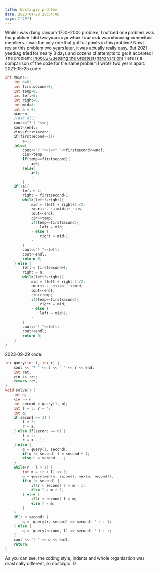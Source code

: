 ```yaml
---
title: Nostalgic problem
date: 2023-09-28 20:54:00
tags: ["CP"]
---
```

While I was doing random 1700~2000 problem, I noticed one problem was the problem I did two years ago when I our club was choosing committee members. I was the only one that got full points in this problem!
Now I revise this problem two years later, it was actually really easy. But 2021 yeedrag tried for nearly 3 days and dozens of attempts to get it accepted!
The problem: [1486C2 Guessing the Greatest (hard version)](https://codeforces.com/contest/1486/problem/C2)
Here is a comparison of the code for the same problem I wrote two years apart:
2021-05-25 code:

```cpp
int main(){
    int n=0;
    int firstsecond=0;
    int temp=0;
    int left=0;
    int right=0;
    int mid=0;
    int a = 0;
    cin>>n;
    //ask all;
    cout<<"? 1 "<<n;
    cout<<endl;
    cin>>firstsecond;
    if(firstsecond==1){
        a=1;
    }else{
        cout<<"? "<<1<<" "<<firstsecond<<endl;
        cin>>temp;
        if(temp==firstsecond){
            a=0;
        }else{
            a=1;
            }
        }
    if(!a){
        left = 1;
        right = firstsecond-1;
        while(left!=right){
            mid = (left + right+1)/2;
            cout<<"? "<<mid<<" "<<n;
            cout<<endl;
            cin>>temp;
            if(temp==firstsecond){
                left = mid;
            } else {
                right = mid-1;
            }
        }
        cout<<"! "<<left;
        cout<<endl;
        return 0;
    } else {
        left = firstsecond+1;
        right = n;
        while(left!=right){
            mid = (left + right-1)/2;
            cout<<"? "<<1<<" "<<mid;
            cout<<endl;
            cin>>temp;
            if(temp==firstsecond){
                right = mid;
            } else {
                left = mid+1;
            }
        }
        cout<<"! "<<left;
        cout<<endl;
        return 0;
    }
}
```

2023-09-29 code:

```cpp
int query(int l, int r) {
    cout << "? " << l << " " << r << endl;
    int ret; 
    cin >> ret;
    return ret;
}
void solve() {
    int n;
    cin >> n;
    int second = query(1, n);
    int l = 1, r = n;
    int q;
    if(second == 1) {
        l = 2;
        r = n;
    } else if(second == n) {
        l = 1;
        r = n - 1;
    } else {
        q = query(1, second);
        if(q != second) l = second + 1;
        else r = second - 1;
    }
    while(r - l > 1) {
        int m = (r + l) >> 1;
        q = query(min(m, second), max(m, second)); 
        if(q != second) {
            if(r < second) r = m - 1;
            else l = m + 1;
        } else {
            if(r < second) l = m;
            else r = m;
        }
    }
    if(r < second) {
        q = (query(r, second) == second) ? r : l;
    } else {
        q = (query(second, l) == second) ? l : r;
    }
    cout << "! " << q << endl;
    return;
}
```

As you can see, the coding style, indents and whole organization was drastically different, so nostalgic :D
